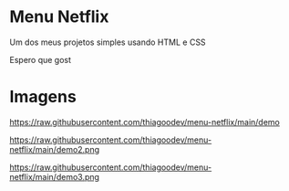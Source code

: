 #  Menu Netflix

Um dos meus projetos simples  usando HTML e CSS

Espero que gost


# Imagens

https://raw.githubusercontent.com/thiagoodev/menu-netflix/main/demo


https://raw.githubusercontent.com/thiagoodev/menu-netflix/main/demo2.png


https://raw.githubusercontent.com/thiagoodev/menu-netflix/main/demo3.png
